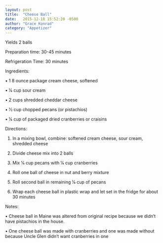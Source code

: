 ```yaml
---
layout: post
title:  "Cheese Ball"
date:   2015-12-18 15:52:20 -0500
author: "Grace Konrad"
category: "Appetizer"
---
```

Yields 2 balls 

Preparation time: 30-45 minutes 

Refrigeration Time: 30 minutes

Ingredients:

• 1 8 ounce package cream cheese, softened

• 1⁄4 cup sour cream

• 2 cups shredded cheddar cheese

• 1⁄2 cup chopped pecans (or pistachios)

• 1⁄4 cup of packaged dried cranberries or craisins

Directions:

1. In a mixing bowl, combine: softened cream cheese, sour cream, shredded cheese

2. Divide cheese mix into 2 balls

3. Mix 1⁄4 cup pecans with 1⁄4 cup cranberries

4. Roll one ball of cheese in nut and berry mixture

5. Roll second ball in remaining 1⁄4 cup of pecans

6. Wrap each cheese ball in plastic wrap and let set in the fridge for about 30 minutes

Notes:

• Cheese ball in Maine was altered from original recipe because we didn’t have pistachios in the house.

• One cheese ball was made with cranberries and one was made without because Uncle Glen didn’t want cranberries in one   